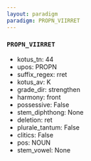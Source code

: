 ```yaml
---
layout: paradigm
paradigm: PROPN_VIIRRET
---
```

### ` PROPN_VIIRRET `


* kotus_tn: 44
* upos: PROPN
* suffix_regex: rret
* kotus_av: K
* grade_dir: strengthen
* harmony: front
* possessive: False
* stem_diphthong: None
* deletion: ret
* plurale_tantum: False
* clitics: False
* pos: NOUN
* stem_vowel: None
